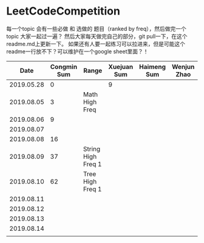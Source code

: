# LeetCodeCompetition

每一个topic 会有一些必做 和 选做的 题目（ranked by freq），然后做完一个topic 大家一起过一遍？
然后大家每天做完自己的部分，git pull一下，在这个readme.md上更新一下。
如果还有人要一起练习可以拉进来，但是可能这个readme一行放不下？可以维护在一个google sheet里面？！

| Date       | Congmin Sum | Range              | Xuejuan Sum | Haimeng Sum | Wenjun Zhao |
| ---------- | ----------- | ------------------ | ----------- | ----------- | ----------- |
| 2019.05.28 | 0           |                    | 9           |             |             |
| 2019.08.05 | 3           | Math High Freq     |             |             |             |
| 2019.08.06 | 9           |                    |             |             |             |
| 2019.08.07 |             |                    |             |             |             |
| 2019.08.08 | 16          |                    |             |             |             |
| 2019.08.09 | 37          | String High Freq 1 |             |             |             |
| 2019.08.10 | 62          | Tree High Freq 1   |             |             |             |
| 2019.08.11 |             |                    |             |             |             |
| 2019.08.12 |             |                    |             |             |             |
| 2019.08.13 |             |                    |             |             |             |
| 2019.08.14 |             |                    |             |             |             |
|            |             |                    |             |             |             |
